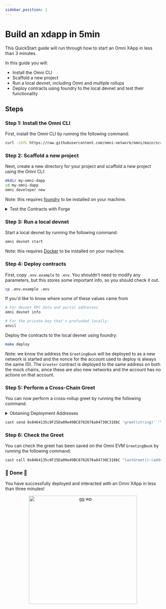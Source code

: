 ```yaml
---
sidebar_position: 1
---
```


# Build an xdapp in 5min

This QuickStart guide will run through how to start an Omni XApp in less than 3 minutes.

In this guide you will:

- Install the Omni CLI
- Scaffold a new project
- Run a local devnet, including Omni and multiple rollups
- Deploy contracts using foundry to the local devnet and test their functionality

## Steps

### Step 1: Install the Omni CLI

First, install the Omni CLI by running the following command:

```bash
curl -sSfL https://raw.githubusercontent.com/omni-network/omni/main/scripts/install_omni_cli.sh | sh -s
```

### Step 2: Scaffold a new project

Next, create a new directory for your project and scaffold a new project using the Omni CLI:

```bash
mkdir my-omni-dapp
cd my-omni-dapp
omni developer new
```

Note: this requires [foundry](https://github.com/foundry-rs/foundry) to be installed on your machine.

<details>
<summary>Test the Contracts with Forge</summary>

You can test the contracts with Forge by running:

```bash
forge test
```

or

```bash
make test
```

</details>

### Step 3: Run a local devnet

Start a local devnet by running the following command:

```bash
omni devnet start
```

Note: this requires [Docker](https://docs.docker.com/get-docker/) to be installed on your machine.

### Step 4: Deploy contracts

First, copy `.env.example` to `.env`. You shouldn't need to modify any parameters, but this stores some important info, so you should check it out.

```bash
cp .env.example .env
```

If you'd like to know where some of these values came from

```bash
# For devnet RPC data and portal addresses
omni devnet info

# For the private key that's prefunded locally:
anvil
````

Deploy the contracts to the local devnet using foundry:

```bash
make deploy
```

Note: we know the address the `GreetingBook` will be deployed to as a new network is started and the nonce for the account used to deploy is always the same (0). The `Greeter` contract is deployed to the same address on both the mock chains, since these are also new networks and the account has no actions on that account.

### Step 5: Perform a Cross-Chain Greet

You can now perform a cross-rollup greet by running the following command:

<details>
<summary>Obtaining Deployment Addresses</summary>

You can obtain the XGreeter deployment addresses from the output of the previous forge script deployment.

Because the devnet has just been started, the addresses will be the same as the ones shown below:

```bash
omni_evm: 0x8464135c8F25Da09e49BC8782676a84730C318bC
mock_op: 0x8464135c8F25Da09e49BC8782676a84730C318bC
mock_arb: 0x8464135c8F25Da09e49BC8782676a84730C318bC
```

</details>

```bash
cast send 0x8464135c8F25Da09e49BC8782676a84730C318bC 'greet(string)' 'Yay in 3 minutes!' --private-key 0x59c6995e998f97a5a0044966f0945389dc9e86dae88c7a8412f4603b6b78690d --rpc-url http://localhost:8001 --value 1ether
```

### Step 6: Check the Greet

You can check the greet has been saved on the Omni EVM `GreetingBook` by running the following command:

```bash
cast call 0x8464135c8F25Da09e49BC8782676a84730C318bC "lastGreet():(address,string,uint64,uint256)" --rpc-url http://localhost:8000
```

### 🎉 Done 🎉

You have successfully deployed and interacted with an Omni XApp in less than three minutes!

<figure align="center">
    <img src="/img/cat.png" alt="gg wp" width="350" height="350" />
    <figcaption></figcaption>
</figure>
